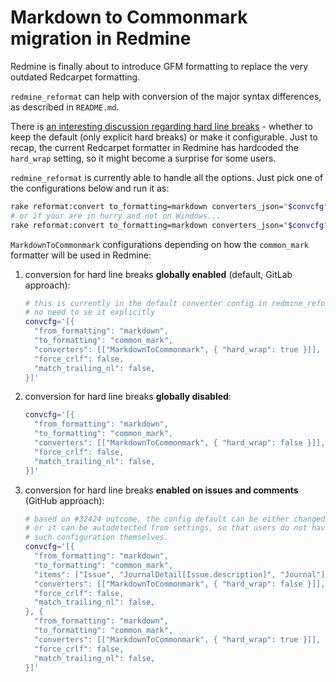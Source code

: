 # Markdown to Commonmark migration in Redmine

Redmine is finally about to introduce GFM formatting to replace
the very outdated Redcarpet formatting.

`redmine_reformat` can help with conversion of the major syntax differences,
as described in `README.md`.

There is
[an interesting discussion regarding hard line breaks](https://www.redmine.org/issues/32424#note-26) -
whether to keep the default (only explicit hard breaks) or make it
configurable. Just to recap, the current Redcarpet formatter in Redmine has
hardcoded the `hard_wrap` setting, so it might become a surprise for some
users.

`redmine_reformat` is currently able to handle all the options. Just pick one
of the configurations below and run it as:
```sh
rake reformat:convert to_formatting=markdown converters_json="$convcfg"
# or if your are in hurry and not on Windows...
rake reformat:convert to_formatting=markdown converters_json="$convcfg" workers=12
```
`MarkdownToCommonmark` configurations depending on how the `common_mark`
formatter will be used in Redmine:
1.  conversion for hard line breaks **globally enabled** (default, GitLab approach):
    ```sh
    # this is currently in the default converter config in redmine_reformat
    # no need to se it explicitly
    convcfg='[{
      "from_formatting": "markdown",
      "to_formatting": "common_mark",
      "converters": [["MarkdownToCommonmark", { "hard_wrap": true }]],
      "force_crlf": false,
      "match_trailing_nl": false,
    }]'
    ```
2.  conversion for hard line breaks **globally disabled**:
    ```sh
    convcfg='[{
      "from_formatting": "markdown",
      "to_formatting": "common_mark",
      "converters": [["MarkdownToCommonmark", { "hard_wrap": false }]],
      "force_crlf": false,
      "match_trailing_nl": false,
    }]'
    ```
3.  conversion for hard line breaks **enabled on issues and comments** (GitHub approach):
    ```sh
    # based on #32424 outcome, the config default can be either changed to this
    # or it can be autodetected from settings, so that users do not have to enter
    # such configuration themselves.
    convcfg='[{
      "from_formatting": "markdown",
      "to_formatting": "common_mark",
      "items": ["Issue", "JournalDetail[Issue.description]", "Journal"]
      "converters": [["MarkdownToCommonmark", { "hard_wrap": false }]],
      "force_crlf": false,
      "match_trailing_nl": false,
    }, {
      "from_formatting": "markdown",
      "to_formatting": "common_mark",
      "converters": [["MarkdownToCommonmark", { "hard_wrap": true }]],
      "force_crlf": false,
      "match_trailing_nl": false,
    }]'
  ```
